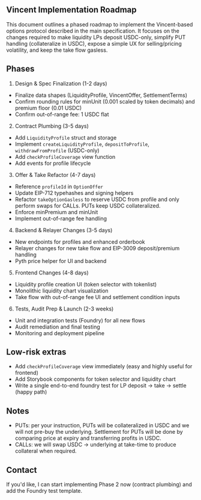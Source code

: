 ## Vincent Implementation Roadmap

This document outlines a phased roadmap to implement the Vincent-based options protocol described in the main specification. It focuses on the changes required to make liquidity LPs deposit USDC-only, simplify PUT handling (collateralize in USDC), expose a simple UX for selling/pricing volatility, and keep the take flow gasless.

Phases
------

1) Design & Spec Finalization (1-2 days)
  - Finalize data shapes (LiquidityProfile, VincentOffer, SettlementTerms)
  - Confirm rounding rules for minUnit (0.001 scaled by token decimals) and premium floor (0.01 USDC)
  - Confirm out-of-range fee: 1 USDC flat

2) Contract Plumbing (3-5 days)
  - Add `LiquidityProfile` struct and storage
  - Implement `createLiquidityProfile`, `depositToProfile`, `withdrawFromProfile` (USDC-only)
  - Add `checkProfileCoverage` view function
  - Add events for profile lifecycle

3) Offer & Take Refactor (4-7 days)
  - Reference `profileId` in `OptionOffer`
  - Update EIP-712 typehashes and signing helpers
  - Refactor `takeOptionGasless` to reserve USDC from profile and only perform swaps for CALLs. PUTs keep USDC collateralized.
  - Enforce minPremium and minUnit
  - Implement out-of-range fee handling

4) Backend & Relayer Changes (3-5 days)
  - New endpoints for profiles and enhanced orderbook
  - Relayer changes for new take flow and EIP-3009 deposit/premium handling
  - Pyth price helper for UI and backend

5) Frontend Changes (4-8 days)
  - Liquidity profile creation UI (token selector with tokenlist)
  - Monolithic liquidity chart visualization
  - Take flow with out-of-range fee UI and settlement condition inputs

6) Tests, Audit Prep & Launch (2-3 weeks)
  - Unit and integration tests (Foundry) for all new flows
  - Audit remediation and final testing
  - Monitoring and deployment pipeline

Low-risk extras
----------------
- Add `checkProfileCoverage` view immediately (easy and highly useful for frontend)
- Add Storybook components for token selector and liquidity chart
- Write a single end-to-end foundry test for LP deposit → take → settle (happy path)

Notes
-----
- PUTs: per your instruction, PUTs will be collateralized in USDC and we will not pre-buy the underlying. Settlement for PUTs will be done by comparing price at expiry and transferring profits in USDC.
- CALLs: we will swap USDC → underlying at take-time to produce collateral when required.

Contact
-------
If you'd like, I can start implementing Phase 2 now (contract plumbing) and add the Foundry test template.
